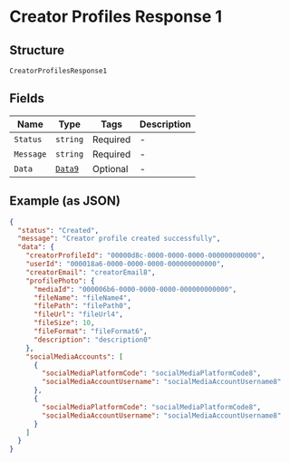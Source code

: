 
# Creator Profiles Response 1

## Structure

`CreatorProfilesResponse1`

## Fields

| Name | Type | Tags | Description |
|  --- | --- | --- | --- |
| `Status` | `string` | Required | - |
| `Message` | `string` | Required | - |
| `Data` | [`Data9`](../../doc/models/data-9.md) | Optional | - |

## Example (as JSON)

```json
{
  "status": "Created",
  "message": "Creator profile created successfully",
  "data": {
    "creatorProfileId": "00000d8c-0000-0000-0000-000000000000",
    "userId": "000018a6-0000-0000-0000-000000000000",
    "creatorEmail": "creatorEmail8",
    "profilePhoto": {
      "mediaId": "000006b6-0000-0000-0000-000000000000",
      "fileName": "fileName4",
      "filePath": "filePath0",
      "fileUrl": "fileUrl4",
      "fileSize": 10,
      "fileFormat": "fileFormat6",
      "description": "description0"
    },
    "socialMediaAccounts": [
      {
        "socialMediaPlatformCode": "socialMediaPlatformCode8",
        "socialMediaAccountUsername": "socialMediaAccountUsername8"
      },
      {
        "socialMediaPlatformCode": "socialMediaPlatformCode8",
        "socialMediaAccountUsername": "socialMediaAccountUsername8"
      }
    ]
  }
}
```

